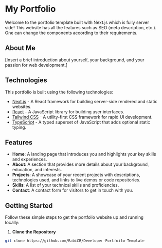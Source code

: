 # My Portfolio

Welcome to the portfolio template built with Next.js which is fully server side! This website has all the features such as SEO (meta description, etc.). One can change the components according to their requirements.

## About Me

[Insert a brief introduction about yourself, your background, and your passion for web development.]

## Technologies

This portfolio is built using the following technologies:

- [Next.js](https://nextjs.org/) - A React framework for building server-side rendered and static websites.
- [React](https://reactjs.org/) - A JavaScript library for building user interfaces.
- [Tailwind CSS](https://tailwindcss.com/) - A utility-first CSS framework for rapid UI development.
- [TypeScript](https://www.typescriptlang.org/) - A typed superset of JavaScript that adds optional static typing.

## Features

- **Home**: A landing page that introduces you and highlights your key skills and experiences.
- **About**: A section that provides more details about your background, education, and interests.
- **Projects**: A showcase of your recent projects with descriptions, technologies used, and links to live demos or code repositories.
- **Skills**: A list of your technical skills and proficiencies.
- **Contact**: A contact form for visitors to get in touch with you.

## Getting Started

Follow these simple steps to get the portfolio website up and running locally:

1. **Clone the Repository**

  ```bash
  git clone https://github.com/RabiCB/Developer-Portfoilo-Template